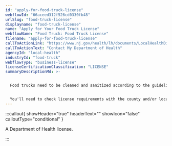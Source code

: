 ```yaml
---
id: "apply-for-food-truck-license"
webflowId: "66aceed312f526cd0330fb48"
urlSlug: "food-truck-license"
displayname: "food-truck-license"
name: "Apply for Your Food Truck License"
webflowName: "Food Truck: Food Truck License"
filename: "apply-for-food-truck-license"
callToActionLink: "https://www.nj.gov/health/lh/documents/LocalHealthDirectory.pdf"
callToActionText: "Contact My Department of Health"
agencyId: "local-health"
industryId: "food-truck"
webflowType: "business-license"
licenseCertificationClassification: "LICENSE"
summaryDescriptionMd: >-


  Food trucks need to be cleaned and sanitized according to the guidelines from your local Department of Health. The regulation and licensing of food trucks vary by location.


  You'll need to check license requirements with the county and/or local Department of Health in every county where you plan to do business.
---
```


:::callout{ showHeader="true" headerText="" showIcon="false" calloutType="conditional" }

A Department of Health license.

:::
